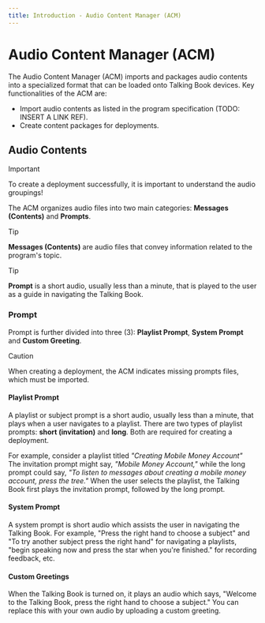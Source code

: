 ```yaml
---
title: Introduction - Audio Content Manager (ACM)
---
```


# Audio Content Manager (ACM)

The Audio Content Manager (ACM) imports and packages audio contents into a specialized format that can be loaded onto Talking Book devices.
Key functionalities of the ACM are:

- Import audio contents as listed in the program specification (TODO: INSERT A LINK REF).
- Create content packages for deployments.

## Audio Contents

> [!IMPORTANT]
> To create a deployment successfully, it is important to understand the audio groupings!

The ACM organizes audio files into two main categories: **Messages (Contents)** and **Prompts**.

> [!TIP]
> **Messages (Contents)** are audio files that convey information related to the program's topic.
>

> [!TIP]
> **Prompt** is a short audio, usually less than a minute, that is played to the user as a guide in navigating the Talking Book.
>

### Prompt

Prompt is further divided into three (3):  **Playlist Prompt**, **System Prompt** and  **Custom Greeting**.

> [!CAUTION]
> When creating a deployment, the ACM indicates missing prompts files, which must be imported.

#### Playlist Prompt

A playlist or subject prompt is a short audio, usually less than a minute, that plays when a user navigates to a playlist. There are two types of playlist prompts: **short (invitation)** and **long**. Both are required for creating a deployment.

For example, consider a playlist titled *"Creating Mobile Money Account"* The invitation prompt might say, *"Mobile Money Account,"* while the long prompt could say, *"To listen to messages about creating a mobile money account, press the tree."*
When the user selects the playlist, the Talking Book first plays the invitation prompt, followed by the long prompt.

#### System Prompt

A system prompt is short audio which assists the user in navigating the Talking Book. For example, "Press the right hand to choose a subject" and "To try another subject press the right hand" for navigating a playlists, "begin speaking now and press the star when you're finished." for recording feedback, etc.

#### Custom Greetings

When the Talking Book is turned on, it plays an audio which says, "Welcome to the Talking Book, press the right hand to choose a subject." You can replace this with your own audio by uploading a custom greeting.
